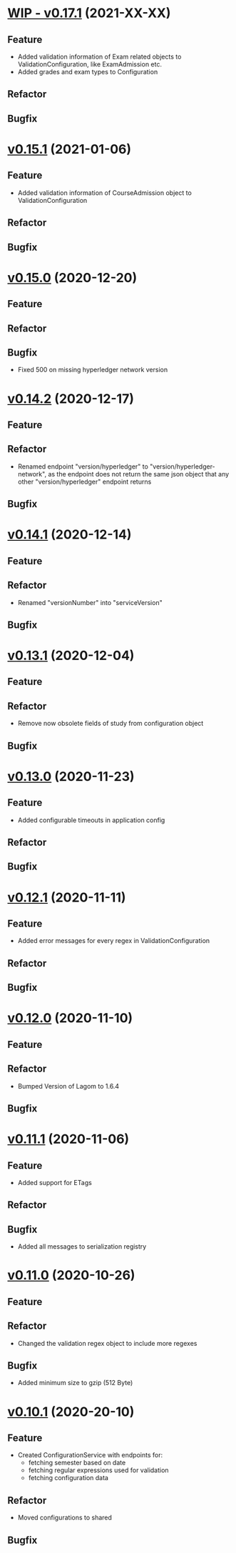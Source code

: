 # [WIP - v0.17.1](https://github.com/upb-uc4/University-Credits-4.0/compare/configuration-v0.15.1...configuration-v0.17.1) (2021-XX-XX)
## Feature
- Added validation information of Exam related objects to ValidationConfiguration, like ExamAdmission etc.
- Added grades and exam types to Configuration
## Refactor
## Bugfix

# [v0.15.1](https://github.com/upb-uc4/University-Credits-4.0/compare/configuration-v0.15.0...configuration-v0.15.1) (2021-01-06)
## Feature
- Added validation information of CourseAdmission object to ValidationConfiguration
## Refactor
## Bugfix

# [v0.15.0](https://github.com/upb-uc4/University-Credits-4.0/compare/configuration-v0.14.2...configuration-v0.15.0) (2020-12-20)
## Feature
## Refactor
## Bugfix
- Fixed 500 on missing hyperledger network version

# [v0.14.2](https://github.com/upb-uc4/University-Credits-4.0/compare/configuration-v0.14.1...configuration-v0.14.2) (2020-12-17)
## Feature
## Refactor
- Renamed endpoint "version/hyperledger" to "version/hyperledger-network",
    as the endpoint does not return the same json object that any other "version/hyperledger" endpoint returns
## Bugfix

# [v0.14.1](https://github.com/upb-uc4/University-Credits-4.0/compare/configuration-v0.13.1...configuration-v0.14.1) (2020-12-14)
## Feature
## Refactor
- Renamed "versionNumber" into "serviceVersion"
## Bugfix

# [v0.13.1](https://github.com/upb-uc4/University-Credits-4.0/compare/configuration-v0.13.0...configuration-v0.13.1) (2020-12-04)
## Feature
## Refactor
 - Remove now obsolete fields of study from configuration object
## Bugfix

# [v0.13.0](https://github.com/upb-uc4/University-Credits-4.0/compare/configuration-v0.12.1...configuration-v0.13.0) (2020-11-23)
## Feature
 - Added configurable timeouts in application config
## Refactor
## Bugfix

# [v0.12.1](https://github.com/upb-uc4/University-Credits-4.0/compare/configuration-v0.12.0...configuration-v0.12.1) (2020-11-11)
## Feature
 - Added error messages for every regex in ValidationConfiguration
## Refactor
## Bugfix

# [v0.12.0](https://github.com/upb-uc4/University-Credits-4.0/compare/configuration-v0.11.1...configuration-v0.12.0) (2020-11-10)
## Feature
## Refactor
 - Bumped Version of Lagom to 1.6.4
## Bugfix

# [v0.11.1](https://github.com/upb-uc4/University-Credits-4.0/compare/configuration-v0.11.0...configuration-v0.11.1) (2020-11-06)
## Feature
 - Added support for ETags
## Refactor
## Bugfix
 - Added all messages to serialization registry

# [v0.11.0](https://github.com/upb-uc4/University-Credits-4.0/compare/configuration-v0.10.1...configuration-v0.11.0) (2020-10-26)
## Feature
## Refactor
- Changed the validation regex object to include more regexes
## Bugfix
- Added minimum size to gzip (512 Byte)

# [v0.10.1](https://github.com/upb-uc4/University-Credits-4.0/compare/configuration-v0.10.1...configuration-v0.10.1) (2020-20-10)
## Feature
- Created ConfigurationService with endpoints for:
    - fetching semester based on date
    - fetching regular expressions used for validation
    - fetching configuration data
## Refactor
- Moved configurations to shared
## Bugfix
 

